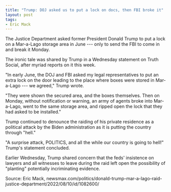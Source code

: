```yaml
---
title: "Trump: DOJ asked us to put a lock on docs, then FBI broke it"
layout: post
tags:
- Eric Mack
---
```


The Justice Department asked former President Donald Trump to put a lock on a Mar-a-Lago storage area in June --- only to send the FBI to come in and break it Monday.

The ironic tale was shared by Trump in a Wednesday statement on Truth Social, after myriad reports on it this week.

"In early June, the DOJ and FBI asked my legal representatives to put an extra lock on the door leading to the place where boxes were stored in Mar-a-Lago --- we agreed," Trump wrote.

"They were shown the secured area, and the boxes themselves. Then on Monday, without notification or warning, an army of agents broke into Mar-a-Lago, went to the same storage area, and ripped open the lock that they had asked to be installed."

Trump continued to denounce the raiding of his private residence as a political attack by the Biden administration as it is putting the country through "hell."

"A surprise attack, POLITICS, and all the while our country is going to hell!" Trump's statement concluded.

Earlier Wednesday, Trump shared concern that the feds' insistence on lawyers and all witnesses to leave during the raid left open the possibility of "planting" potentially incriminating evidence.

Source: Eric Mack, newsmax.com/politics/donald-trump-mar-a-lago-raid-justice-department/2022/08/10/id/1082600/
